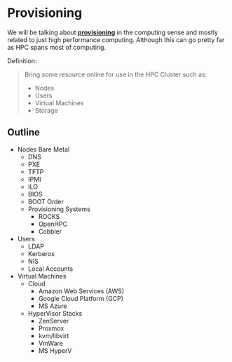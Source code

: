 # Provisioning

We will be talking about [**provisioning**](https://www.techopedia.com/definition/4069/provisioning-computing-computing) in the computing sense and mostly related to just high performance computing. Although this can go pretty far as HPC spans most of computing.

Definition:

> Bring some resource online for use in the HPC Cluster such as:
>
> - Nodes
> - Users
> - Virtual Machines
> - Storage

## Outline

- Nodes Bare Metal
    - DNS
    - PXE
    - TFTP
    - IPMI
    - ILO
    - BIOS
    - BOOT Order
    - Provisioning Systems
        - ROCKS
        - OpenHPC
        - Cobbler
- Users
    - LDAP
    - Kerberos
    - NIS
    - Local Accounts
- Virtual Machines
    - Cloud
        - Amazon Web Services (AWS)
        - Google Cloud Platform (GCP)
        - MS Azure
    - HyperVisor Stacks
        - ZenServer
        - Proxmox
        - kvm/libvirt
        - VmWare
        - MS HyperV